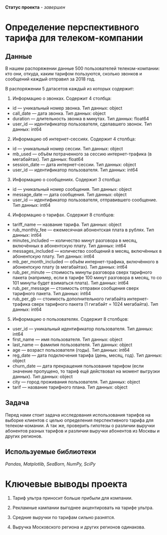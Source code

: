 **Статус проекта** - *завершен*

# Определение перспективного тарифа для телеком-компании

## Данные

В нашем распоряжении данные 500 пользователей телеком-компании: кто они, откуда, каким тарифом пользуются, сколько звонков и сообщений каждый отправил за 2018 год. 

В распоряжении 5 датасетов каждый из которых содержит:

1) Информацию о звонках. Содержит 4 столбца:

- id — уникальный номер звонка. Тип данных: object
- call_date — дата звонка. Тип данных: object
- duration — длительность звонка в минутах. Тип данных: float64
- user_id — идентификатор пользователя, сделавшего звонок. Тип данных: int64

2) Информацию об интернет-сессиях. Содержит 4 столбца:

- id — уникальный номер сессии. Тип данных: object
- mb_used — объём потраченного за сессию интернет-трафика (в мегабайтах). Тип данных: float64
- session_date — дата интернет-сессии. Тип данных: object
- user_id — идентификатор пользователя. Тип данных: int64

3) Информацию о сообщениях. Содержит 3 столбца:

- id — уникальный номер сообщения. Тип данных: object
- message_date — дата сообщения. Тип данных: object
- user_id — идентификатор пользователя, отправившего сообщение. Тип данных: int64

4) Информацию о тарифах. Содержит 8 столбцов:

- tariff_name — название тарифа. Тип данных: object
- rub_monthly_fee — ежемесячная абонентская плата в рублях. Тип данных: int64
- minutes_included — количество минут разговора в месяц, включённых в абонентскую плату. Тип данных: int64
- messages_included — количество сообщений в месяц, включённых в абонентскую плату. Тип данных: int64
- mb_per_month_included — объём интернет-трафика, включённого в абонентскую плату (в мегабайтах). Тип данных: int64
- rub_per_minute — стоимость минуты разговора сверх тарифного пакета (например, если в тарифе 100 минут разговора в месяц, то со 101 минуты будет взиматься плата). Тип данных: int64
- rub_per_message — стоимость отправки сообщения сверх тарифного пакета. Тип данных: int64
- rub_per_gb — стоимость дополнительного гигабайта интернет-трафика сверх тарифного пакета (1 гигабайт = 1024 мегабайта). Тип данных: int64
 
5) Информацию о пользователях. Содержит 8 столбцов:

- user_id — уникальный идентификатор пользователя. Тип данных: int64
- first_name — имя пользователя. Тип данных: object
- last_name — фамилия пользователя. Тип данных: object
- age — возраст пользователя (годы). Тип данных: int64
- reg_date — дата подключения тарифа (день, месяц, год). Тип данных: object
- churn_date — дата прекращения пользования тарифом (если значение пропущено, то тариф ещё действовал на момент выгрузки данных). Тип данных: object
- city — город проживания пользователя. Тип данных: object
- tarif — название тарифного плана. Тип данных: object

## Задача

Перед нами стоит задача исследования использования тарифов на выборке клиентов с целью определения перспективного тарифа для телеком-комании. А так же, проверить гипотезы о различии выручки абонентов разных тарифов и различии выручки абонентов из Москвы и других регионов.

## Используемые библиотеки

*Pandas, Matplotlib, SeaBorn, NumPy, SciPy*

# Ключевые выводы проекта

1. Тариф ультра приносит больше прибыли для компании.

2. Рекламные кампании выгоднее акцентировать на тарифе ультра.

3. Средние выручки по тарифам сильно разнятся.

4. Выручка Московского региона и других регионов одинакова.
